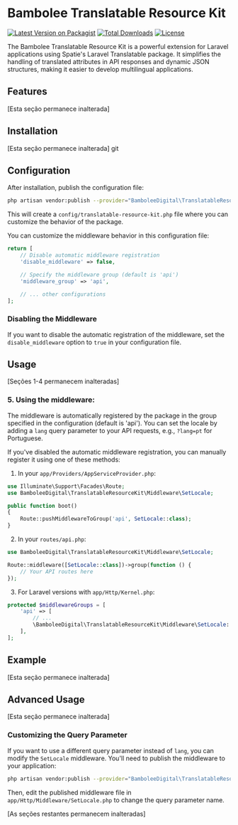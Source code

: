 # Bambolee Translatable Resource Kit

[![Latest Version on Packagist](https://img.shields.io/packagist/v/bambolee-digital/translatable-resource-kit.svg?style=flat-square)](https://packagist.org/packages/bambolee-digital/translatable-resource-kit)
[![Total Downloads](https://img.shields.io/packagist/dt/bambolee-digital/translatable-resource-kit.svg?style=flat-square)](https://packagist.org/packages/bambolee-digital/translatable-resource-kit)
[![License](https://img.shields.io/packagist/l/bambolee-digital/translatable-resource-kit.svg?style=flat-square)](https://packagist.org/packages/bambolee-digital/translatable-resource-kit)

The Bambolee Translatable Resource Kit is a powerful extension for Laravel applications using Spatie's Laravel Translatable package. It simplifies the handling of translated attributes in API responses and dynamic JSON structures, making it easier to develop multilingual applications.

## Features

[Esta seção permanece inalterada]

## Installation

[Esta seção permanece inalterada]
git
## Configuration

After installation, publish the configuration file:

```bash
php artisan vendor:publish --provider="BamboleeDigital\TranslatableResourceKit\TranslatableResourceKitServiceProvider" --tag="config"
```

This will create a `config/translatable-resource-kit.php` file where you can customize the behavior of the package.

You can customize the middleware behavior in this configuration file:

```php
return [
    // Disable automatic middleware registration
    'disable_middleware' => false,

    // Specify the middleware group (default is 'api')
    'middleware_group' => 'api',

    // ... other configurations
];
```

### Disabling the Middleware

If you want to disable the automatic registration of the middleware, set the `disable_middleware` option to `true` in your configuration file.

## Usage

[Seções 1-4 permanecem inalteradas]

### 5. Using the middleware:

The middleware is automatically registered by the package in the group specified in the configuration (default is 'api'). You can set the locale by adding a `lang` query parameter to your API requests, e.g., `?lang=pt` for Portuguese.

If you've disabled the automatic middleware registration, you can manually register it using one of these methods:

1. In your `app/Providers/AppServiceProvider.php`:

```php
use Illuminate\Support\Facades\Route;
use BamboleeDigital\TranslatableResourceKit\Middleware\SetLocale;

public function boot()
{
    Route::pushMiddlewareToGroup('api', SetLocale::class);
}
```

2. In your `routes/api.php`:

```php
use BamboleeDigital\TranslatableResourceKit\Middleware\SetLocale;

Route::middleware([SetLocale::class])->group(function () {
    // Your API routes here
});
```

3. For Laravel versions with `app/Http/Kernel.php`:

```php
protected $middlewareGroups = [
    'api' => [
        // ...
        \BamboleeDigital\TranslatableResourceKit\Middleware\SetLocale::class,
    ],
];
```

## Example

[Esta seção permanece inalterada]

## Advanced Usage

[Esta seção permanece inalterada]

### Customizing the Query Parameter

If you want to use a different query parameter instead of `lang`, you can modify the `SetLocale` middleware. You'll need to publish the middleware to your application:

```bash
php artisan vendor:publish --provider="BamboleeDigital\TranslatableResourceKit\TranslatableResourceKitServiceProvider" --tag="middleware"
```

Then, edit the published middleware file in `app/Http/Middleware/SetLocale.php` to change the query parameter name.

[As seções restantes permanecem inalteradas]